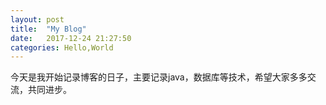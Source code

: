 ```yaml
---
layout: post
title:  "My Blog"
date:   2017-12-24 21:27:50
categories: Hello,World
---
```

今天是我开始记录博客的日子，主要记录java，数据库等技术，希望大家多多交流，共同进步。
